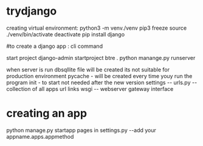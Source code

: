 # trydjango

creating virtual environment:
python3 -m venv./venv
pip3 freeze
source ./venv/bin/activate
deactivate
pip install django

#to create a django app : cli command
 
  start project django-admin startproject btre .
  python manange.py runserver  
  
  when server is run dbsqllite file will be created  its not suitable for production environment
  pycache - will be created every time youy run the program 
  init - to start not needed after the new version 
  settings -- 
  urls.py -- collection of all apps url links
  wsgi -- webserver gateway interface 
  
# creating an app 

  python manage.py startapp pages
   in settings.py --add your appname.apps.appmethod
                                              
